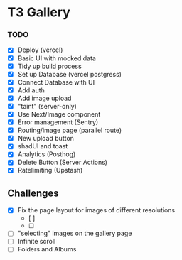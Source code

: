 # T3 Gallery

### TODO

- [x] Deploy (vercel)
- [x] Basic UI with mocked data
- [x] Tidy up build process
- [x] Set up Database (vercel postgress)
- [x] Connect Database with UI
- [x] Add auth
- [x] Add image upload
- [x] "taint" (server-only)
- [x] Use Next/Image component
- [x] Error management (Sentry)
- [x] Routing/image page (parallel route)
- [x] New upload button
- [x] shadUI and toast
- [x] Analytics (Posthog)
- [x] Delete Button (Server Actions)
- [x] Ratelimiting (Upstash)

## Challenges

- [x] Fix the page layout for images of different resolutions
  - [ ]
  - [ ]
- [ ] "selecting" images on the gallery page
- [ ] Infinite scroll
- [ ] Folders and Albums
